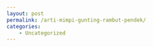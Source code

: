 ```yaml
---
layout: post
permalink: /arti-mimpi-gunting-rambut-pendek/
categories:
    - Uncategorized
---
```


